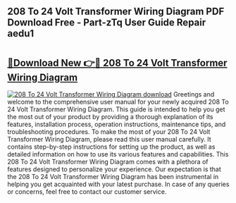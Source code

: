 ## 208 To 24 Volt Transformer Wiring Diagram PDF Download Free - Part-zTq User Guide Repair aedu1

# <h2><a href="http://dftykk.blite.top/?on=208+To+24+Volt+Transformer+Wiring+Diagram">🔗Download New 👉🔴 208 To 24 Volt Transformer Wiring Diagram</a></h2>

[![208 To 24 Volt Transformer Wiring Diagram download](https://i.imgur.com/lujVjoI.png)](http://dftykk.blite.top/?on=208+To+24+Volt+Transformer+Wiring+Diagram)
Greetings and welcome to the comprehensive user manual for your newly acquired 208 To 24 Volt Transformer Wiring Diagram. This guide is intended to help you get the most out of your product by providing a thorough explanation of its features, installation process, operation instructions, maintenance tips, and troubleshooting procedures. To make the most of your 208 To 24 Volt Transformer Wiring Diagram, please read this user manual carefully. It contains step-by-step instructions for setting up the product, as well as detailed information on how to use its various features and capabilities. This 208 To 24 Volt Transformer Wiring Diagram comes with a plethora of features designed to personalize your experience. Our expectation is that the 208 To 24 Volt Transformer Wiring Diagram has been instrumental in helping you get acquainted with your latest purchase. In case of any queries or concerns, feel free to contact our customer service.
